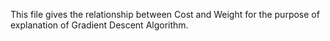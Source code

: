 This file gives the relationship between Cost and Weight for the 
purpose of explanation of Gradient Descent Algorithm.

